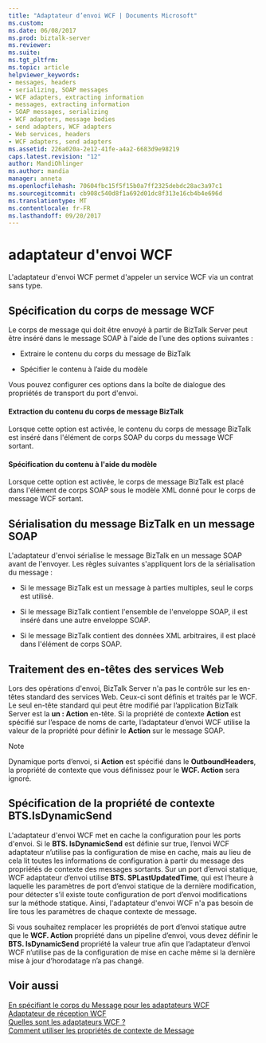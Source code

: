 ```yaml
---
title: "Adaptateur d’envoi WCF | Documents Microsoft"
ms.custom: 
ms.date: 06/08/2017
ms.prod: biztalk-server
ms.reviewer: 
ms.suite: 
ms.tgt_pltfrm: 
ms.topic: article
helpviewer_keywords:
- messages, headers
- serializing, SOAP messages
- WCF adapters, extracting information
- messages, extracting information
- SOAP messages, serializing
- WCF adapters, message bodies
- send adapters, WCF adapters
- Web services, headers
- WCF adapters, send adapters
ms.assetid: 226a020a-2e12-41fe-a4a2-6683d9e98219
caps.latest.revision: "12"
author: MandiOhlinger
ms.author: mandia
manager: anneta
ms.openlocfilehash: 70604fbc15f5f15b0a7ff2325debdc28ac3a97c1
ms.sourcegitcommit: cb908c540d8f1a692d01dc8f313e16cb4b4e696d
ms.translationtype: MT
ms.contentlocale: fr-FR
ms.lasthandoff: 09/20/2017
---
```

# <a name="wcf-send-adapter"></a>adaptateur d'envoi WCF
L'adaptateur d'envoi WCF permet d'appeler un service WCF via un contrat sans type.  
  
## <a name="specifying-the-wcf-message-body"></a>Spécification du corps de message WCF  
 Le corps de message qui doit être envoyé à partir de BizTalk Server peut être inséré dans le message SOAP à l'aide de l'une des options suivantes :  
  
-   Extraire le contenu du corps du message de BizTalk  
  
-   Spécifier le contenu à l’aide du modèle  
  
 Vous pouvez configurer ces options dans la boîte de dialogue des propriétés de transport du port d'envoi.  
  
#### <a name="extract-the-content-of-the-biztalk-message-body"></a>Extraction du contenu du corps de message BizTalk  
 Lorsque cette option est activée, le contenu du corps de message BizTalk est inséré dans l'élément de corps SOAP du corps du message WCF sortant.  
  
#### <a name="specify-the-content-by-using-the-template"></a>Spécification du contenu à l'aide du modèle  
 Lorsque cette option est activée, le corps de message BizTalk est placé dans l'élément de corps SOAP sous le modèle XML donné pour le corps de message WCF sortant.  
  
## <a name="serializing-the-biztalk-message-into-a-soap-message"></a>Sérialisation du message BizTalk en un message SOAP  
 L'adaptateur d'envoi sérialise le message BizTalk en un message SOAP avant de l'envoyer. Les règles suivantes s'appliquent lors de la sérialisation du message :  
  
-   Si le message BizTalk est un message à parties multiples, seul le corps est utilisé.  
  
-   Si le message BizTalk contient l'ensemble de l'enveloppe SOAP, il est inséré dans une autre enveloppe SOAP.  
  
-   Si le message BizTalk contient des données XML arbitraires, il est placé dans l'élément de corps SOAP.  
  
## <a name="handling-web-services-headers"></a>Traitement des en-têtes des services Web  
 Lors des opérations d'envoi, BizTalk Server n'a pas le contrôle sur les en-têtes standard des services Web. Ceux-ci sont définis et traités par le WCF. Le seul en-tête standard qui peut être modifié par l’application BizTalk Server est la **un : Action** en-tête. Si la propriété de contexte **Action** est spécifié sur l’espace de noms de carte, l’adaptateur d’envoi WCF utilise la valeur de la propriété pour définir le **Action** sur le message SOAP.  
  
> [!NOTE]
>  Dynamique ports d’envoi, si **Action** est spécifié dans le **OutboundHeaders**, la propriété de contexte que vous définissez pour le **WCF. Action** sera ignoré.  
  
## <a name="specifying-the-btsisdynamicsend-context-property"></a>Spécification de la propriété de contexte BTS.IsDynamicSend  
 L'adaptateur d'envoi WCF met en cache la configuration pour les ports d'envoi. Si le **BTS. IsDynamicSend** est définie sur true, l’envoi WCF adaptateur n’utilise pas la configuration de mise en cache, mais au lieu de cela lit toutes les informations de configuration à partir du message des propriétés de contexte des messages sortants. Sur un port d’envoi statique, WCF adaptateur d’envoi utilise **BTS. SPLastUpdatedTime**, qui est l’heure à laquelle les paramètres de port d’envoi statique de la dernière modification, pour détecter s’il existe toute configuration de port d’envoi modifications sur la méthode statique. Ainsi, l'adaptateur d'envoi WCF n'a pas besoin de lire tous les paramètres de chaque contexte de message.  
  
 Si vous souhaitez remplacer les propriétés de port d’envoi statique autre que le **WCF. Action** propriété dans un pipeline d’envoi, vous devez définir le **BTS. IsDynamicSend** propriété la valeur true afin que l’adaptateur d’envoi WCF n’utilise pas de la configuration de mise en cache même si la dernière mise à jour d’horodatage n’a pas changé.  
  
## <a name="see-also"></a>Voir aussi  
 [En spécifiant le corps du Message pour les adaptateurs WCF](../core/specifying-the-message-body-for-the-wcf-adapters.md)   
 [Adaptateur de réception WCF](../core/wcf-receive-adapter.md)   
 [Quelles sont les adaptateurs WCF ?](../core/what-are-the-wcf-adapters.md)   
 [Comment utiliser les propriétés de contexte de Message](../core/how-to-use-message-context-properties.md)